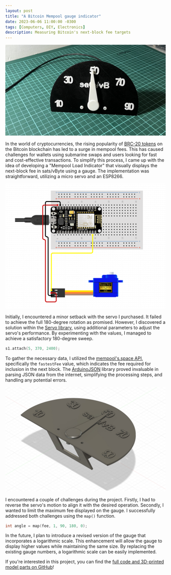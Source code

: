 ```yaml
---
layout: post
title: "A Bitcoin Mempool gauge indicator"
date: 2023-06-06 11:00:00 -0300
tags: [Computers, DIY, Electronics]
description: Measuring Bitcoin's next-block fee targets
---
```


![Mempool Gauge](/assets/images/mempool-gauge-1/mempool-gauge.jpg)

In the world of cryptocurrencies, the rising popularity of [BRC-20 tokens](https://brc-20.io/) on the Bitcoin blockchain has led to a surge in mempool fees. This has caused challenges for wallets using submarine swaps and users looking for fast and cost-effective transactions. To simplify this process, I came up with the idea of developing a "Mempool Load Indicator" that visually displays the next-block fee in sats/vByte using a gauge. The implementation was straightforward, utilizing a micro servo and an ESP8266.

![Schematic](/assets/images/mempool-gauge-1/schematic.png)

Initially, I encountered a minor setback with the servo I purchased. It failed to achieve the full 180-degree rotation as promised. However, I discovered a solution within the [Servo library](https://www.arduino.cc/reference/en/libraries/servo/attach/), using additional parameters to adjust the servo's performance. By experimenting with the values, I managed to achieve a satisfactory 180-degree sweep.

```c
s1.attach(5, 370, 2400);
```

To gather the necessary data, I utilized the [mempool's.space API](https://mempool.space/api/v1/fees/recommended), specifically the `fastestFee` value, which indicates the fee required for inclusion in the next block. The [ArduinoJSON](https://github.com/bblanchon/ArduinoJson) library proved invaluable in parsing JSON data from the internet, simplifying the processing steps, and handling any potential errors.

![3D model](/assets/images/mempool-gauge-1/3d-model.jpg)

I encountered a couple of challenges during the project. Firstly, I had to reverse the servo's motion to align it with the desired operation. Secondly, I wanted to limit the maximum fee displayed on the gauge. I successfully addressed both challenges using the `map()` function.

```c
int angle = map(fee, 1, 90, 180, 0);
```

In the future, I plan to introduce a revised version of the gauge that incorporates a logarithmic scale. This enhancement will allow the gauge to display higher values while maintaining the same size. By replacing the existing gauge numbers, a logarithmic scale can be easily implemented.

If you're interested in this project, you can find the [full code and 3D-printed model parts on GitHub](https://github.com/reynico/mempool-gauge)!